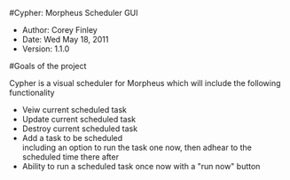 #Cypher: Morpheus Scheduler GUI

* Author: Corey Finley
* Date: Wed May 18, 2011
* Version: 1.1.0

#Goals of the project

Cypher is a visual scheduler for Morpheus which will include the following functionality

* Veiw current scheduled task
* Update current scheduled task
* Destroy current scheduled task
* Add a task to be scheduled<br>including an option to run the task one now, then adhear to the scheduled time there after
* Ability to run a scheduled task once now with a "run now" button